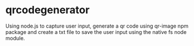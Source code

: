 # qrcodegenerator

Using node.js to capture user input, generate a qr code using qr-image npm package and create a txt file to save the user input using the native fs node module.
